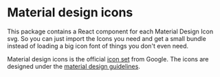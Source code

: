 # Material design icons

This package contains a React component for each Material Design Icon svg. So you can just import the Icons you need and get a small bundle instead of loading a big icon font of things you don't even need.

Material design icons is the official [icon set](https://www.google.com/design/spec/style/icons.html#icons-system-icons) from Google.  The icons are designed under the [material design guidelines](https://material.io/guidelines/).
